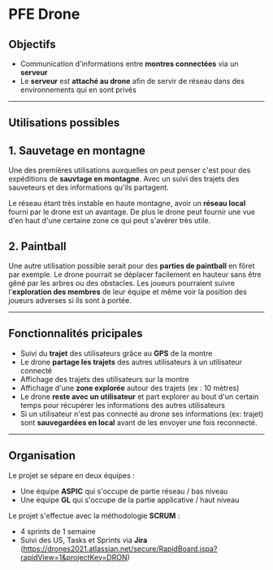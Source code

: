 # PFE Drone

## Objectifs

- Communication d'informations entre **montres connectées** via un **serveur**
- Le **serveur** est **attaché au drone** afin de servir de réseau dans des environnements qui en sont privés

---

## Utilisations possibles

## 1. Sauvetage en montagne

Une des premières utilisations auxquelles on peut penser c'est pour des expéditions de **sauvtage en montagne**. Avec un suivi des trajets des sauveteurs et des informations qu'ils partagent.

Le réseau étant très instable en haute montagne, avoir un **réseau local** fourni par le drone est un avantage. De plus le drone peut fournir une vue d'en haut d'une certaine zone ce qui peut s'avérer très utile. 

## 2. Paintball

Une autre utilisation possible serait pour des **parties de paintball** en fôret par exemple. Le drone pourrait se déplacer facilement en hauteur sans être gêné par les arbres ou des obstacles. Les joueurs pourraient suivre l'**exploration des membres** de leur équipe et même voir la position des joueurs adverses si ils sont à portée.

---

## Fonctionnalités pricipales

- Suivi du **trajet** des utilisateurs grâce au **GPS** de la montre
- Le drone **partage les trajets** des autres utilisateurs à un utilisateur connecté
- Affichage des trajets des utilisateurs sur la montre
- Affichage d'une **zone explorée** autour des trajets (ex : 10 mètres)
- Le drone **reste avec un utilisateur** et part explorer au bout d'un certain temps pour récupérer les informations des autres utilisateurs
- Si un utilisateur n'est pas connecté au drone ses informations (ex: trajet) sont **sauvegardées en local** avant de les envoyer une fois reconnecté.

---

## Organisation

Le projet se sépare en deux équipes :

- Une équipe **ASPIC** qui s'occupe de partie réseau / bas niveau
- Une équipe **GL** qui s'occupe de la partie applicative / haut niveau

Le projet s'effectue avec la méthodologie **SCRUM** :

- 4 sprints de 1 semaine
- Suivi des US, Tasks et Sprints via **Jira** (https://drones2021.atlassian.net/secure/RapidBoard.jspa?rapidView=1&projectKey=DRON)